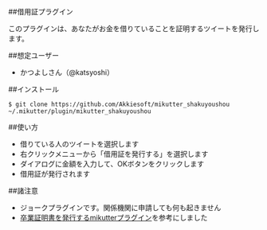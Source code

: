 ##借用証プラグイン

このプラグインは、あなたがお金を借りていることを証明するツイートを発行します。

##想定ユーザー

+ かつよしさん（@katsyoshi）

##インストール

```
$ git clone https://github.com/Akkiesoft/mikutter_shakuyoushou ~/.mikutter/plugin/mikutter_shakuyoushou
```

##使い方

+ 借りている人のツイートを選択します
+ 右クリックメニューから「借用証を発行する」を選択します
+ ダイアログに金額を入力して、OKボタンをクリックします
+ 借用証が発行されます

##諸注意

+ ジョークプラグインです。関係機関に申請しても何も起きません
+ [卒業証明書を発行するmikutterプラグイン](https://gist.github.com/penguin2716/5131574)を参考にしました
